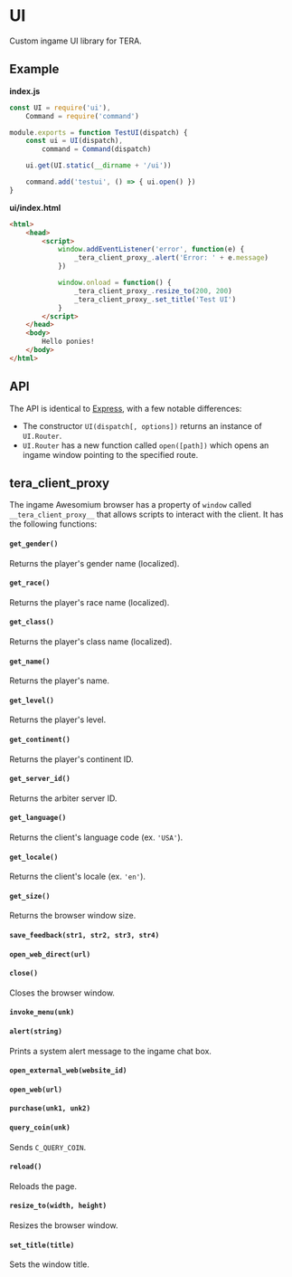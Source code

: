 # UI
Custom ingame UI library for TERA.

## Example
**index.js**
```js
const UI = require('ui'),
    Command = require('command')

module.exports = function TestUI(dispatch) {
    const ui = UI(dispatch),
        command = Command(dispatch)

    ui.get(UI.static(__dirname + '/ui'))

    command.add('testui', () => { ui.open() })
}
```
**ui/index.html**
```html
<html>
	<head>
		<script>
			window.addEventListener('error', function(e) {
				_tera_client_proxy_.alert('Error: ' + e.message)
			})

			window.onload = function() {
				_tera_client_proxy_.resize_to(200, 200)
				_tera_client_proxy_.set_title('Test UI')
			}
		</script>
	</head>
	<body>
		Hello ponies!
	</body>
</html>
```

## API
The API is identical to [Express](https://expressjs.com/), with a few notable differences:
* The constructor `UI(dispatch[, options])` returns an instance of `UI.Router`.
* `UI.Router` has a new function called `open([path])` which opens an ingame window pointing to the specified route.

## __tera_client_proxy__
The ingame Awesomium browser has a property of `window` called `__tera_client_proxy__` that allows scripts to interact with the client. It has the following functions:
#### `get_gender()`
Returns the player's gender name (localized).
#### `get_race()`
Returns the player's race name (localized).
#### `get_class()`
Returns the player's class name (localized).
#### `get_name()`
Returns the player's name.
#### `get_level()`
Returns the player's level.
#### `get_continent()`
Returns the player's continent ID.
#### `get_server_id()`
Returns the arbiter server ID.
#### `get_language()`
Returns the client's language code (ex. `'USA'`).
#### `get_locale()`
Returns the client's locale (ex. `'en'`).
#### `get_size()`
Returns the browser window size.
#### `save_feedback(str1, str2, str3, str4)`
#### `open_web_direct(url)`
#### `close()`
Closes the browser window.
#### `invoke_menu(unk)`
#### `alert(string)`
Prints a system alert message to the ingame chat box.
#### `open_external_web(website_id)`
#### `open_web(url)`
#### `purchase(unk1, unk2)`
#### `query_coin(unk)`
Sends `C_QUERY_COIN`.
#### `reload()`
Reloads the page.
#### `resize_to(width, height)`
Resizes the browser window.
#### `set_title(title)`
Sets the window title.